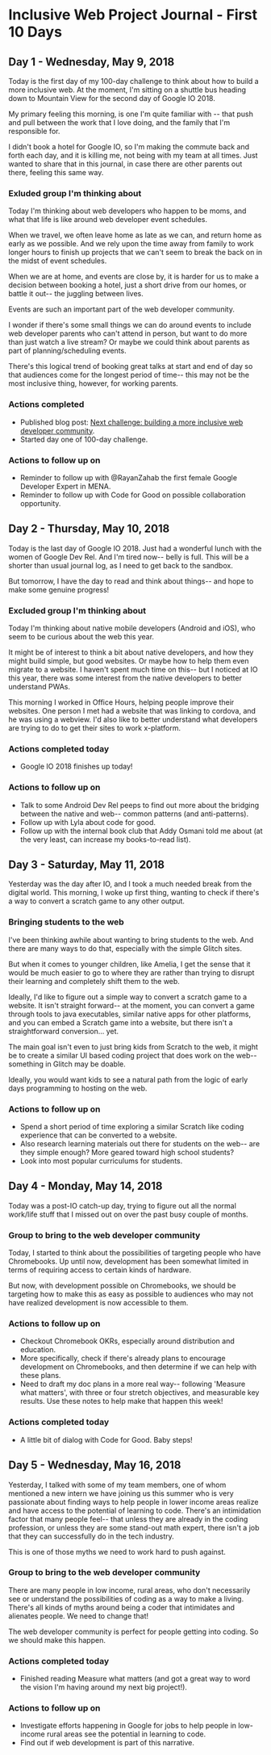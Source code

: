 # Inclusive Web Project Journal - First 10 Days

## Day 1 - Wednesday, May 9, 2018

Today is the first day of my 100-day challenge to think about how to build a more inclusive web. At the moment, I'm sitting on a shuttle bus heading down to Mountain View for the second day of Google IO 2018.

My primary feeling this morning, is one I'm quite familiar with -- that push and pull between the work that I love doing, and the family that I'm responsible for.

I didn't book a hotel for Google IO, so I'm making the commute back and forth each day, and it is killing me, not being with my team at all times. Just wanted to share that in this journal, in case there are other parents out there, feeling this same way.

### Exluded group I'm thinking about

Today I'm thinking about web developers who happen to be moms, and what that life is like around web developer event schedules.

When we travel, we often leave home as late as we can, and return home as early as we possible. And we rely upon the time away from family to work longer hours to finish up projects that we can't seem to break the back on in the midst of event schedules.

When we are at home, and events are close by, it is harder for us to make a decision between booking a hotel, just a short drive from our homes, or battle it out-- the juggling between lives.

Events are such an important part of the web developer community.

I wonder if there's some small things we can do around events to include web developer parents who can't attend in person, but want to do more than just watch a live stream? Or maybe we could think about parents as part of planning/scheduling events.

There's this logical trend of booking great talks at start and end of day so that audiences come for the longest period of time-- this may not be the most inclusive thing, however, for working parents.

### Actions completed

* Published blog post: [Next challenge: building a more inclusive web developer community](https://medium.com/@mkearney/next-challenge-building-a-more-inclusive-web-developer-community-d1eb39868dcf).
* Started day one of 100-day challenge.

### Actions to follow up on

* Reminder to follow up with @RayanZahab the first female Google Developer Expert in MENA.
* Reminder to follow up with Code for Good on possible collaboration opportunity.

## Day 2 - Thursday, May 10, 2018

Today is the last day of Google IO 2018. Just had a wonderful lunch with the women of Google Dev Rel. And I'm tired now-- belly is full. This will be a shorter than usual journal log, as I need to get back to the sandbox. 

But tomorrow, I have the day to read and think about things-- and hope to make some genuine progress!

### Excluded group I'm thinking about

Today I'm thinking about native mobile developers (Android and iOS), who seem to be curious about the web this year. 

It might be of interest to think a bit about native developers, and how they might build simple, but good websites. Or maybe how to help them even migrate to a website. I haven't spent much time on this-- but I noticed at IO this year, there was some interest from the native developers to better understand PWAs.

This morning I worked in Office Hours, helping people improve their websites. One person I met had a website that was linking to cordova, and he was using a webview. I'd also like to better understand what developers are trying to do to get their sites to work x-platform.

### Actions completed today

* Google IO 2018 finishes up today!

### Actions to follow up on

* Talk to some Android Dev Rel peeps to find out more about the bridging between the native and web-- common patterns (and anti-patterns).
* Follow up with Lyla about code for good.
* Follow up with the internal book club that Addy Osmani told me about (at the very least, can increase my books-to-read list).

## Day 3 - Saturday, May 11, 2018

Yesterday was the day after IO, and I took a much needed break from the digital world. This morning, I woke up first thing, wanting to check if there's a way to convert a scratch game to any other output. 

### Bringing students to the web

I've been thinking awhile about wanting to bring students to the web. And there are many ways to do that, especially with the simple Glitch sites.

But when it comes to younger children, like Amelia, I get the sense that it would be much easier to go to where they are rather than trying to disrupt their learning and completely shift them to the web.

Ideally, I'd like to figure out a simple way to convert a scratch game to a website. It isn't straight forward-- at the moment, you can convert a game through tools to java executables, similar native apps for other platforms, and you can embed a Scratch game into a website, but there isn't a straightforward conversion... yet. 

The main goal isn't even to just bring kids from Scratch to the web, it might be to create a similar UI based coding project that does work on the web-- something in Glitch may be doable.

Ideally, you would want kids to see a natural path from the logic of early days programming to hosting on the web.

### Actions to follow up on

* Spend a short period of time exploring a similar Scratch like coding experience that can be converted to a website.
* Also research learning materials out there for students on the web-- are they simple enough? More geared toward high school students?
* Look into most popular curriculums for students.

## Day 4 - Monday, May 14, 2018

Today was a post-IO catch-up day, trying to figure out all the normal work/life stuff that I missed out on over the past busy couple of months.

### Group to bring to the web developer community

Today, I started to think about the possibilities of targeting people who have Chromebooks. Up until now, development has been somewhat limited in terms of requiring access to certain kinds of hardware.

But now, with development possible on Chromebooks, we should be targeting how to make this as easy as possible to audiences who may not have realized development is now accessible to them.

### Actions to follow up on

* Checkout Chromebook OKRs, especially around distribution and education.
* More specifically, check if there's already plans to encourage development on Chromebooks, and then determine if we can help with these plans.
* Need to draft my doc plans in a more real way-- following 'Measure what matters', with three or four stretch objectives, and measurable key results. Use these notes to help make that happen this week!

### Actions completed today

* A little bit of dialog with Code for Good. Baby steps!

## Day 5 - Wednesday, May 16, 2018

Yesterday, I talked with some of my team members, one of whom mentioned a new intern we have joining us this summer who is very passionate about finding ways to help people in lower income areas realize and have access to the potential of learning to code. There's an intimidation factor that many people feel-- that unless they are already in the coding profession, or unless they are some stand-out math expert, there isn't a job that they can successfully do in the tech industry.

This is one of those myths we need to work hard to push against.

### Group to bring to the web developer community

There are many people in low income, rural areas, who don't necessarily see or understand the possibilities of coding as a way to make a living. There's all kinds of myths around being a coder that intimidates and alienates people. We need to change that!

The web developer community is perfect for people getting into coding. So we should make this happen.

### Actions completed today

* Finished reading Measure what matters (and got a great way to word the vision I'm having around my next big project!).

### Actions to follow up on

* Investigate efforts happening in Google for jobs to help people in low-income rural areas see the potential in learning to code. 
* Find out if web development is part of this narrative.
